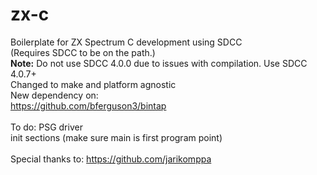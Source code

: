 # zx-c<br>
Boilerplate for ZX Spectrum C development using SDCC<br>
(Requires SDCC to be on the path.)<br>
<b>Note:</b> Do not use SDCC 4.0.0 due to issues with compilation. Use SDCC 4.0.7+
<br>
Changed to make and platform agnostic<br>
New dependency on:<br>
https://github.com/bferguson3/bintap<br>
<br>
To do: PSG driver<br>
init sections (make sure main is first program point)<br>
<br>
Special thanks to: https://github.com/jarikomppa
